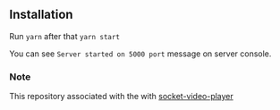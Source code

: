 ## Installation

Run `yarn` after that `yarn start`
<br/>

You can see `Server started on 5000 port` message on server console.

### Note

This repository associated with the with [socket-video-player](https://github.com/suleymansevimli/socket-video-player)
